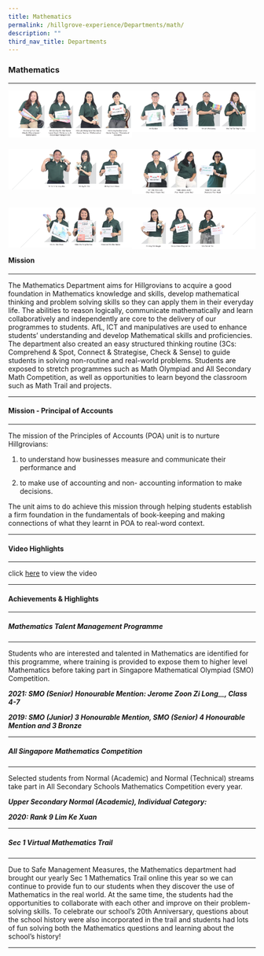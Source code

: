 ```yaml
---
title: Mathematics
permalink: /hillgrove-experience/Departments/math/
description: ""
third_nav_title: Departments
---
```

### **Mathematics**

-------------------------------------------------------------------------
<img src="/images/math%201.png" 
     style="width:50%" align=left>
<img src="/images/math%202.png" 
     style="width:50%" align=right>		 
<br><br><br><br><br>		 
<img src="/images/math%203.png" 
     style="width:50%" align=left>
<img src="/images/math%204.png" 
     style="width:50%" align=right>		 
<br><br><br><br><br>		 
<img src="/images/math%205.png" 
     style="width:50%" align=left>
<img src="/images/math%206.png" 
     style="width:50%" align=right>		 


-------------------------------------------------------------------------
<br><br><br>
#### **Mission**

-------------------------------------------------------------------------
The Mathematics Department aims for Hillgrovians to acquire a good foundation in Mathematics knowledge and skills, develop mathematical thinking and problem solving skills so they can apply them in their everyday life. The abilities to reason logically, communicate mathematically and learn collaboratively and independently are core to the delivery of our programmes to students. AfL, ICT and manipulatives are used to enhance students’ understanding and develop Mathematical skills and proficiencies. The department also created an easy structured thinking routine (3Cs: Comprehend & Spot, Connect & Strategise, Check & Sense) to guide students in solving non-routine and real-world problems. Students are exposed to stretch programmes such as Math Olympiad and All Secondary Math Competition, as well as opportunities to learn beyond the classroom such as Math Trail and projects.

-------------------------------------------------------------------------
#### **Mission - Principal of Accounts**

-------------------------------------------------------------------------
The mission of the Principles of Accounts (POA) unit is to nurture Hillgrovians:

1.  to understand how businesses measure and communicate their performance and
    
2.  to make use of accounting and non- accounting information to make decisions.
    

The unit aims to do achieve this mission through helping students establish a firm foundation in the fundamentals of book-keeping and making connections of what they learnt in POA to real-word context.

-------------------------------------------------------------------------
#### **Video Highlights**

-------------------------------------------------------------------------
click [here](https://drive.google.com/file/d/1knPKhCwaHS2FOpr7O19qiISIxNJoX9dm/view) to view the video

-------------------------------------------------------------------------
#### **Achievements & Highlights**

-------------------------------------------------------------------------
##### **Mathematics Talent Management Programme**

-------------------------------------------------------------------------
Students who are interested and talented in Mathematics are identified for this programme, where training is provided to expose them to higher level Mathematics before taking part in Singapore Mathematical Olympiad (SMO) Competition.

_**2021: SMO (Senior)**_ _**Honourable Mention: Jerome Zoon Zi Long**__**, Class 4-7**_

_**2019: SMO (Junior) 3 Honourable Mention, SMO (Senior) 4 Honourable Mention and 3 Bronze**_

-------------------------------------------------------------------------
##### **All Singapore Mathematics Competition**

-------------------------------------------------------------------------
Selected students from Normal (Academic) and Normal (Technical) streams take part in All Secondary Schools Mathematics Competition every year.

_**Upper Secondary Normal (Academic), Individual Category:**_

_**2020: Rank 9 Lim Ke Xuan**_

-------------------------------------------------------------------------
##### **Sec 1 Virtual Mathematics Trail**

-------------------------------------------------------------------------
Due to Safe Management Measures, the Mathematics department had brought our yearly Sec 1 Mathematics Trail online this year so we can continue to provide fun to our students when they discover the use of Mathematics in the real world. At the same time, the students had the opportunities to collaborate with each other and improve on their problem-solving skills. To celebrate our school’s 20th Anniversary, questions about the school history were also incorporated in the trail and students had lots of fun solving both the Mathematics questions and learning about the school’s history!

-------------------------------------------------------------------------